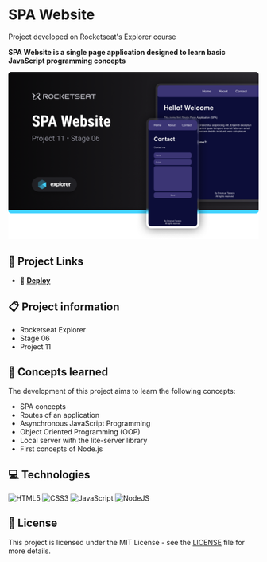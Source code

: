 # SPA Website

Project developed on Rocketseat's Explorer course

**SPA Website is a single page application designed to learn basic JavaScript programming concepts**

![SPA Website project screenshot](./.github/screenshot.png)

## 🔗 Project Links

- 🚀 [**Deploy**](https://emanueltavecia.github.io/spa-website)

## 📋 Project information

- Rocketseat Explorer
- Stage 06
- Project 11

## 🧠 Concepts learned

The development of this project aims to learn the following concepts:

- SPA concepts
- Routes of an application
- Asynchronous JavaScript Programming
- Object Oriented Programming (OOP)
- Local server with the lite-server library
- First concepts of Node.js

## 💻 Technologies

![HTML5](https://img.shields.io/badge/html5-%23E34F26.svg?style=for-the-badge&logo=html5&logoColor=white)
![CSS3](https://img.shields.io/badge/css3-%231572B6.svg?style=for-the-badge&logo=css3&logoColor=white)
![JavaScript](https://img.shields.io/badge/javascript-%23323330.svg?style=for-the-badge&logo=javascript&logoColor=%23F7DF1E)
![NodeJS](https://img.shields.io/badge/node.js-6DA55F?style=for-the-badge&logo=node.js&logoColor=white)

## 📄 License

This project is licensed under the MIT License - see the [LICENSE](./LICENSE) file for more details.
